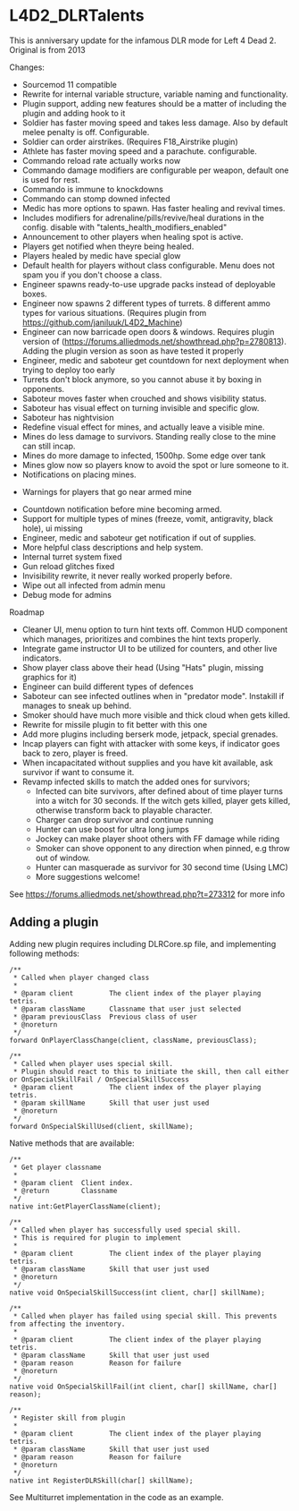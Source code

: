 # L4D2_DLRTalents

This is anniversary update for the infamous DLR mode for Left 4 Dead 2. Original is from 2013

Changes:
- Sourcemod 11 compatible
- Rewrite for internal variable structure, variable naming and functionality.
- Plugin support, adding new features should be a matter of including the plugin and adding hook to it
- Soldier has faster moving speed and takes less damage. Also by default melee penalty is off. Configurable. 
- Soldier can order airstrikes. (Requires F18_Airstrike plugin)
- Athlete has faster moving speed and a parachute. configurable.
- Commando reload rate actually works now
- Commando damage modifiers are configurable per weapon, default one is used for rest.
- Commando is immune to knockdowns
- Commando can stomp downed infected
- Medic has more options to spawn. Has faster healing and revival times.
- Includes modifiers for adrenaline/pills/revive/heal durations in the config. disable with "talents_health_modifiers_enabled" 
- Announcement to other players when healing spot is active.
- Players get notified when theyre being healed.
- Players healed by medic have special glow
- Default health for players without class configurable. Menu does not spam you if you don't choose a class.
- Engineer spawns ready-to-use upgrade packs instead of deployable boxes.
- Engineer now spawns 2 different types of turrets. 8 different ammo types for various situations. (Requires plugin from https://github.com/janiluuk/L4D2_Machine)
- Engineer can now barricade open doors & windows. Requires plugin version of (https://forums.alliedmods.net/showthread.php?p=2780813). Adding the plugin version as soon as have tested it properly
- Engineer, medic and saboteur get countdown for next deployment when trying to deploy too early
- Turrets don't block anymore, so you cannot abuse it by boxing in opponents.
- Saboteur moves faster when crouched and shows visibility status.
- Saboteur has visual effect on turning invisible and specific glow.
- Saboteur has nightvision
- Redefine visual effect for mines, and actually leave a visible mine. 
- Mines do less damage to survivors. Standing really close to the mine can still incap.
- Mines do more damage to infected, 1500hp. Some edge over tank
- Mines glow now so players know to avoid the spot or lure someone to it.
- Notifications on placing mines.
* Warnings for players that go near armed mine
- Countdown notification before mine becoming armed.
- Support for multiple types of mines (freeze, vomit, antigravity, black hole), ui missing
- Engineer, medic and saboteur get notification if out of supplies.
- More helpful class descriptions and help system.
- Internal turret system fixed
- Gun reload glitches fixed
- Invisibility rewrite, it never really worked properly before.
- Wipe out all infected from admin menu
- Debug mode for admins

Roadmap
- Cleaner UI, menu option to turn hint texts off. Common HUD component which manages, prioritizes and combines the hint texts properly.
- Integrate game instructor UI to be utilized for counters, and other live indicators. 
- Show player class above their head (Using "Hats" plugin, missing graphics for it)
- Engineer can build different types of defences
- Saboteur can see infected outlines when in "predator mode". Instakill if manages to sneak up behind.
- Smoker should have much more visible and thick cloud when gets killed.
- Rewrite for missile plugin to fit better with this one
- Add more plugins including berserk mode, jetpack, special grenades.
- Incap players can fight with attacker with some keys, if indicator goes back to zero, player is freed.
- When incapacitated without supplies and you have kit available, ask survivor if want to consume it.
- Revamp infected skills to match the added ones for survivors;
    - Infected can bite survivors, after defined about of time player turns into a witch for 30 seconds. If the witch gets killed, player gets killed, otherwise transform back to playable character.
    - Charger can drop survivor and continue running
    - Hunter can use boost for ultra long jumps
    - Jockey can make player shoot others with FF damage while riding
    - Smoker can shove opponent to any direction when pinned, e.g throw out of window.
    - Hunter can masquerade as survivor for 30 second time (Using LMC)
    - More suggestions welcome!


See https://forums.alliedmods.net/showthread.php?t=273312 for more info

## Adding a plugin
Adding new plugin requires including DLRCore.sp file, and implementing following methods:
```
/**
 * Called when player changed class
 *
 * @param client         The client index of the player playing tetris.
 * @param className      Classname that user just selected
 * @param previousClass  Previous class of user
 * @noreturn
 */
forward OnPlayerClassChange(client, className, previousClass);  

/**
 * Called when player uses special skill. 
 * Plugin should react to this to initiate the skill, then call either or OnSpecialSkillFail / OnSpecialSkillSuccess
 * @param client         The client index of the player playing tetris.
 * @param skillName      Skill that user just used
 * @noreturn
 */
forward OnSpecialSkillUsed(client, skillName);  
``` 

Native methods that are available:

```
/**
 * Get player classname
 *
 * @param client  Client index.
 * @return        Classname
 */
native int:GetPlayerClassName(client);

/**
 * Called when player has successfully used special skill. 
 * This is required for plugin to implement
 *
 * @param client         The client index of the player playing tetris.
 * @param className      Skill that user just used
 * @noreturn
 */
native void OnSpecialSkillSuccess(int client, char[] skillName);  

/**
 * Called when player has failed using special skill. This prevents from affecting the inventory.
 *
 * @param client         The client index of the player playing tetris.
 * @param className      Skill that user just used
 * @param reason         Reason for failure
 * @noreturn
 */
native void OnSpecialSkillFail(int client, char[] skillName, char[] reason);  

/**
 * Register skill from plugin
 *
 * @param client         The client index of the player playing tetris.
 * @param className      Skill that user just used
 * @param reason         Reason for failure
 * @noreturn
 */
native int RegisterDLRSkill(char[] skillName);  
``` 

See Multiturret implementation in the code as an example.
